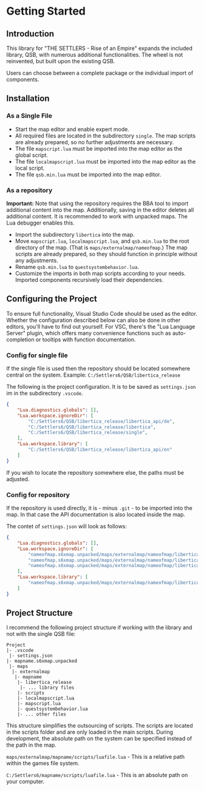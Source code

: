 # Getting Started

## Introduction

This library for "THE SETTLERS - Rise of an Empire" expands the included library, QSB, with numerous additional functionalities. The wheel is not reinvented, but built upon the existing QSB.

Users can choose between a complete package or the individual import of components.

## Installation

### As a Single File

* Start the map editor and enable expert mode.
* All required files are located in the subdirectory `single`. The map scripts are already prepared, so no further adjustments are necessary.
* The file `mapscript.lua` must be imported into the map editor as the global script.
* The file `localmapscript.lua` must be imported into the map editor as the local script.
* The file `qsb.min.lua` must be imported into the map editor.

### As a repository

**Important:** Note that using the repository requires the BBA tool to import additional content into the map. Additionally, saving in the editor deletes all additional content. It is recommended to work with unpacked maps. The Lua debugger enables this.

* Import the subdirectory `libertica` into the map.
* Move `mapscript.lua`, `localmapscript.lua`, and `qsb.min.lua` to the root directory of the map. (That is `maps/externalmap/nameofmap`.) The map scripts are already prepared, so they should function in principle without any adjustments.
* Rename `qsb.min.lua` to `questsystembehavior.lua`.
* Customize the imports in both map scripts according to your needs. Imported components recursively load their dependencies.

## Configuring the Project

To ensure full functionality, Visual Studio Code should be used as the editor. Whether the configuration described below can also be done in other editors, you'll have to find out yourself. For VSC, there's the "Lua Language Server" plugin, which offers many convenience functions such as auto-completion or tooltips with function documentation.

### Config for single file

If the single file is used then the repository should be located somewhere central on the system. Example: `C:/Settlers6/QSB/libertica_release`

The following is the project configuration. It is to be saved as `settings.json` im in the subdirectory `.vscode`.
```json
{
    "Lua.diagnostics.globals": [],
    "Lua.workspace.ignoreDir": [
        "C:/Settlers6/QSB/libertica_release/libertica_api/de",
        "C:/Settlers6/QSB/libertica_release/libertica",
        "C:/Settlers6/QSB/libertica_release/single",
    ],
    "Lua.workspace.library": [
        "C:/Settlers6/QSB/libertica_release/libertica_api/en"
    ]
}
```
If you wish to locate the repository somewhere else, the paths must be adjusted.

### Config for repository

If the repository is used directly, it is - minus `.git` - to be imported into the map. In that case the API documentation is also located inside the map.

The contet of `settings.json` will look as follows:
```json
{
    "Lua.diagnostics.globals": [],
    "Lua.workspace.ignoreDir": [
        "nameofmap.s6xmap.unpacked/maps/externalmap/nameofmap/libertica_release/libertica_api/de",
        "nameofmap.s6xmap.unpacked/maps/externalmap/nameofmap/libertica_release/libertica",
        "nameofmap.s6xmap.unpacked/maps/externalmap/nameofmap/libertica_release/single",
    ],
    "Lua.workspace.library": [
        "nameofmap.s6xmap.unpacked/maps/externalmap/nameofmap/libertica_release/libertica_api/en"
    ]
}
```

## Project Structure

I recommend the following project structure if working with the library and not with the single QSB file:

```
Project
|- .vscode
 |- settings.json
|- mapname.s6xmap.unpacked
 |- maps
  |- externalmap
   |- mapname
    |- libertica_release
     |- ... library files
    |- scripts
    |- localmapscript.lua
    |- mapscript.lua
    |- questsystembehavior.lua
    |- ... other files
```

This structure simplifies the outsourcing of scripts. The scripts are located in the scripts folder and are only loaded in the main scripts. During development, the absolute path on the system can be specified instead of the path in the map.

`maps/externalmap/mapname/scripts/luafile.lua` - This is a relative path within the games file system.

`C:/Settlers6/mapname/scripts/luafile.lua` - This is an absolute path on your computer.